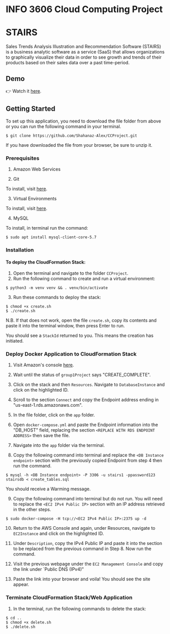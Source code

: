 # INFO 3606 Cloud Computing Project
# STAIRS

Sales Trends Analysis Illustration and Recommendation Software (STAIRS) is a business analytic software as a service (SaaS) that allows organizations to graphically visualize their data in order to see growth and trends of their products based on their sales data over a past time-period.

## Demo

👉 Watch it <a href="https://youtu.be/sw06Nz3L7sU">here</a>.

## Getting Started

To set up this application, you need to download the file folder from above or you can run the following command in your terminal.

```
$ git clone https://github.com/Shahanaz-Alex/CCProject.git
```
If you have downloaded the file from your browser, be sure to unzip it.

### Prerequisites

1. Amazon Web Services

2. Git

To install, visit <a href="https://git-scm.com/book/en/v2/Getting-Started-Installing-Git">here</a>.

3. Virtual Environments

To install, visit <a href="https://docs.python-guide.org/dev/virtualenvs/">here</a>.

4. MySQL

To install, in terminal run the command: 

```
$ sudo apt install mysql-client-core-5.7
```

### Installation

#### To deploy the CloudFormation Stack:

1. Open the terminal and navigate to the folder `CCProject`.
2. Run the following command to create and run a virtual environment:

```
$ python3 -m venv venv && . venv/bin/activate 
```

3. Run these commands to deploy the stack:

```
$ chmod +x create.sh
$ ./create.sh
```

N.B. If that does not work, open the file `create.sh`, copy its contents and paste it into the terminal window, then press Enter to run.

You should see a `StackId` returned to you. This means the creation has initiated.

### Deploy Docker Application to CloudFormation Stack

1. Visit Amazon's console <a href="https://console.aws.amazon.com/cloudformation/home?region=us-east-1#/stacks?filter=active">here</a>.

2. Wait until the status of `group1Project` says "CREATE_COMPLETE".

3. Click on the stack and then `Resources`. Navigate to `DatabaseInstance` and click on the highlighted ID.

4. Scroll to the section `Connect` and copy the Endpoint address ending in "us-east-1.rds.amazonaws.com".

5. In the file folder, click on the `app` folder.

6. Open `docker-compose.yml` and paste the Endpoint information into the "DB_HOST" field, replacing the section `<REPLACE WITH RDS ENDPOINT ADDRESS>` then save the file.

7. Navigate into the `app` folder via the terminal.

8. Copy the following command into terminal and replace the `<DB Instance endpoint>` section with the previously copied Endpoint from step 4 then run the command.
```
$ mysql -h <DB Instance endpoint> -P 3306 -u stairs1 -ppassword123 stairsdb < create_tables.sql
```

You should receive a Warming message.

9. Copy the following command into terminal but do not run. You will need to replace the `<EC2 IPv4 Public IP>` section with an IP address retrieved in the other steps.

```
$ sudo docker-compose -H tcp://<EC2 IPv4 Public IP>:2375 up -d
```

10. Return to the AWS Console and again, under Resources, navigate to `EC2Instance` and click on the highlighted ID.

11. Under `Description`, copy the IPv4 Public IP and paste it into the section to be replaced from the previous command in Step 8. Now run the command.

12. Visit the previous webpage under the `EC2 Management Console` and copy the link under `Public DNS (IPv4)"

13. Paste the link into your browser and voila! You should see the site appear.

### Terminate CloudFormation Stack/Web Application

1. In the terminal, run the following commands to delete the stack:

```
$ cd ..
$ chmod +x delete.sh
$ ./delete.sh
```
